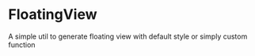 # FloatingView
 A simple util to generate floating view with default style or simply custom function
